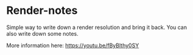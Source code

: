 # Render-notes
Simple way to write down a render resolution and bring it back. You can also write down some notes.

More information here: https://youtu.be/fByBlthy0SY

